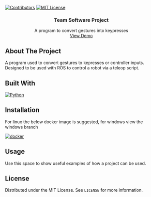 <a name="readme-top"></a>

[![Contributors][contributors-shield]][contributors-url]
[![MIT License][license-shield]][license-url]

  <h3 align="center">Team Software Project</h3>

  <p align="center">
    A program to convert gestures into keypresses
    <br />
    <a href="https://youtu.be/sMdeBvYmKsk?si=4Sz1jXiuWLt7q8oO">View Demo</a>
  </p>
</div>



<!-- ABOUT THE PROJECT -->
## About The Project

A program used to convert gestures to kepresses or controller inputs. Designed to be used with ROS to control a robot via a teleop script.



## Built With

[![Python][Python]][Python-url]


## Installation

For linux the below docker image is suggested, for windows view the windows branch

[![docker][docker]][docker-url]



<!-- USAGE EXAMPLES -->
## Usage

Use this space to show useful examples of how a project can be used. 



<!-- LICENSE -->
## License

Distributed under the MIT License. See `LICENSE` for more information.




<!-- MARKDOWN LINKS & IMAGES -->
<!-- https://www.markdownguide.org/basic-syntax/#reference-style-links -->
[contributors-shield]: https://img.shields.io/badge/Contributors-5-blue?style=for-the-badge
[contributors-url]: https://github.com/xlol12x/Teamsoftware/graphs/contributors


[license-shield]: https://img.shields.io/github/license/othneildrew/Best-README-Template.svg?style=for-the-badge
[license-url]: https://github.com/bahtes/gestures-to-keypress/blob/main/LICENSE

[Python]: https://img.shields.io/badge/Python-blue?style=for-the-badge&logo=python&logoColor=white
[Python-url]: https://www.python.org/

[docker]: https://img.shields.io/badge/docker-blue?style=for-the-badge&logo=docker&logoColor=white
[docker-url]: https://hub.docker.com/r/bahtes/gestures-to-keypress
